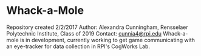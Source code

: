 # Whack-a-Mole
Repository created 2/2/2017
Author: Alexandra Cunningham, Rensselaer Polytechnic Institute, Class of 2019
Contact: cunnia4@rpi.edu
Whack-a-mole is in development, currently working to get game communicating with an eye-tracker for data collection in RPI's CogWorks Lab.
